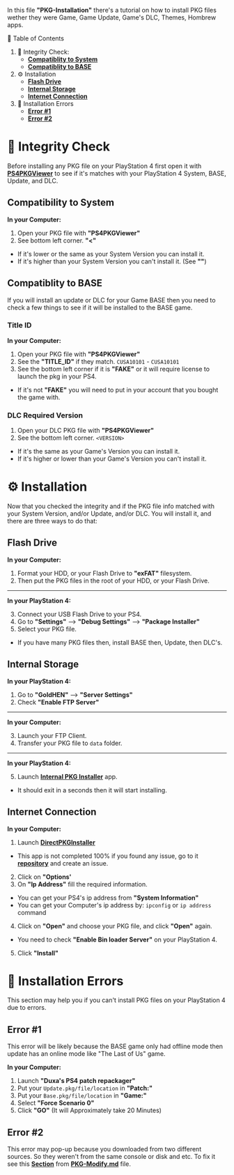 In this file **"PKG-Installation"** there's a tutorial on how to install PKG files wether they were Game, Game Update, Game's DLC, Themes, Hombrew apps.

🧭 Table of Contents
1. 🧪 Integrity Check:
    - **[Compatiblity to System](https://github.com/ZHassanQ/PS4-GoldHEN-Guide/blob/main/PKG-Installation.md#compatibility-to-system)**
    - **[Compatiblity to BASE](https://github.com/ZHassanQ/PS4-GoldHEN-Guide/blob/main/PKG-Installation.md#compatiblity-to-base)**
2. ⚙️ Installation
    - **[Flash Drive](https://github.com/ZHassanQ/PS4-GoldHEN-Guide/blob/main/PKG-Installation.md#flash-drive)**
    - **[Internal Storage](https://github.com/ZHassanQ/PS4-GoldHEN-Guide/blob/main/PKG-Installation.md#internal-storage)**
    - **[Internet Connection](https://github.com/ZHassanQ/PS4-GoldHEN-Guide/blob/main/PKG-Installation.md#internet-connection)**
3. 🧰 Installation Errors
    - **[Error #1](https://github.com/ZHassanQ/PS4-GoldHEN-Guide/blob/main/PKG-Installation.md#error-1)**
    - **[Error #2](https://github.com/ZHassanQ/PS4-GoldHEN-Guide/blob/main/PKG-Installation.md#error-2)**


# 🧪 Integrity Check

Before installing any PKG file on your PlayStation 4 first open it with **[PS4PKGViewer]()** to see if it's matches with your PlayStation 4 System, BASE, Update, and DLC.

## Compatibility to System

**In your Computer:**

1. Open your PKG file with **"PS4PKGViewer"**
2. See bottom left corner. **"<"**
- If it's lower or the same as your System Version you can install it.
- If it's higher than your System Version you can't install it. (See **""**)


## Compatiblity to BASE

If you will install an update or DLC for your Game BASE then you need to check a few things to see if it will be installed to the BASE game.

### Title ID

**In your Computer:**

1. Open your PKG file with **"PS4PKGViewer"**
2. See the **"TITLE_ID"** if they match. `CUSA10101` - `CUSA10101`
3. See the bottom left corner if it is **"FAKE"** or it will require license to launch the pkg in your PS4.
- If it's not **"FAKE"** you will need to put in your account that you bought the game with.

### DLC Required Version

1. Open your DLC PKG file with **"PS4PKGViewer"**
2. See the bottom left corner. `<VERSION>`
- If it's the same as your Game's Version you can install it.
- If it's higher or lower than your Game's Version you can't install it. 


# ⚙️ Installation

Now that you checked the integrity and if the PKG file info matched with your System Version, and/or Update, and/or DLC. You will install it, and there are three ways to do that:

## Flash Drive

**In your Computer:**

1. Format your HDD, or your Flash Drive to  **"exFAT"** filesystem.
2. Then put the PKG files in the root of your HDD, or your Flash Drive.

---

**In your PlayStation 4:**

3. Connect your USB Flash Drive to your PS4.
4. Go to **"Settings"** --> **"Debug Settings"** --> **"Package Installer"**
5. Select your PKG file.
- If you have many PKG files then, install BASE then, Update, then DLC's.


## Internal Storage

**In your PlayStation 4:**

1. Go to **"GoldHEN"** --> **"Server Settings"**
2. Check **"Enable FTP Server"**

---

**In your Computer:**

3. Launch your FTP Client.
4. Transfer your PKG file to `data` folder.

--- 

**In your PlayStation 4:**

5. Launch **[Internal PKG Installer]()** app.
- It should exit in a seconds then it will start installing.

## Internet Connection

**In your Computer:**

1. Launch **[DirectPKGInstaller]()**
- This app is not completed 100% if you found any issue, go to it **[repository]()** and create an issue.
2. Click on **"Options'**
3. On **"Ip Address"** fill the required information.
- You can get your PS4's ip address from **"System Information"**
- You can get your Computer's ip address by: `ipconfig` or `ip address` command
4. Click on **"Open"** and choose your PKG file, and click **"Open"** again.
- You need to check **"Enable Bin loader Server"** on your PlayStation 4.
5. Click **"Install"**


# 🧰 Installation Errors

This section may help you if you can't install PKG files on your PlayStation 4 due to errors.

## Error #1

This error will be likely because the BASE game only had offline mode then update has an online mode like "The Last of Us" game.

**In your Computer:**

1. Launch **"Duxa's PS4 patch repackager"**
2. Put your `Update.pkg/file/location` in **"Patch:"**
3. Put your `Base.pkg/file/location` in **"Game:"**
4. Select **"Force Scenario 0"**
5. Click **"GO"** (It will Approximately take 20 Minutes)

## Error #2 

This error may pop-up because you downloaded from two different sources. So they weren't from the same console or disk and etc. To fix it see this **[Section]()** from **[PKG-Modify.md]()** file.
